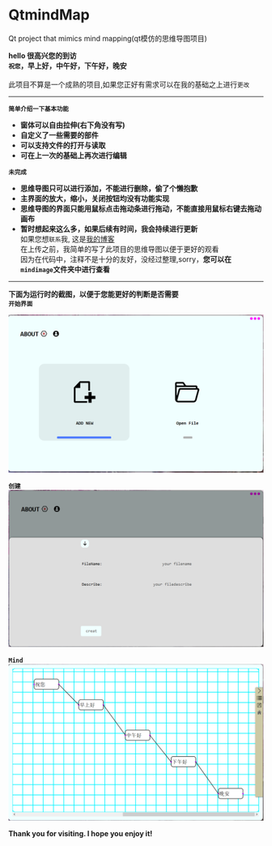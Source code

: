 # QtmindMap
Qt project that mimics mind mapping(qt模仿的思维导图项目)

**hello 很高兴您的到访**<br>
**`祝您`，早上好，中午好，下午好，晚安**<br></br>
此项目不算是一个成熟的项目,如果您正好有需求可以在我的基础之上进行`更改`<br>

****
**`简单介绍一下基本功能`**<br>
* **窗体可以自由拉伸(右下角没有写)**
* **自定义了一些需要的部件**
* **可以支持文件的打开与读取**
* **可在上一次的基础上再次进行编辑**<br>

**`未完成`**
* **思维导图只可以进行添加，不能进行删除，偷了个懒抱歉**
* **主界面的放大，缩小，关闭按钮均没有功能实现**
* **思维导图的界面只能用鼠标点击拖动条进行拖动，不能直接用鼠标右键去拖动画布**
* **暂时想起来这么多，如果后续有时间，我会持续进行更新**<br>
如果您想`联系`我, 这是[我的博客](https://blog.csdn.net/m0_46472878)<br>
在上传之前，我简单的写了此项目的思维导图以便于更好的观看<br>
因为在代码中，注释不是十分的友好，没经过整理,sorry，**您可以在`mindimage`文件夹中进行查看**<br>

*****
**下面为运行时的截图，以便于您能更好的判断是否需要**<br>
**`开始界面`**<br>

![iamge](https://github.com/xiaojinyaonuli/QtmindMap/blob/master/RunImage/start.png)

**`创建`**<br>
![iamge](https://github.com/xiaojinyaonuli/QtmindMap/blob/master/RunImage/creat.png)

**`Mind`**<br>
![iamge](https://github.com/xiaojinyaonuli/QtmindMap/blob/master/RunImage/mind.png)

**Thank you for visiting. I hope you enjoy it!**




